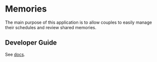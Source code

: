 # Memories

The main purpose of this application is to allow couples to easily manage their schedules and review shared memories.

## Developer Guide

See [docs](docs/developer_guide.md).
